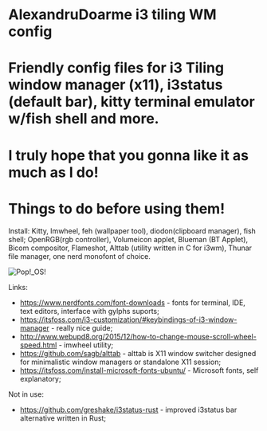 # AlexandruDoarme i3 tiling WM config
# Friendly config files for i3 Tiling window manager (x11), i3status (default bar), kitty terminal emulator w/fish shell and more.
# I truly hope that you gonna like it as much as I do!

# Things to do before using them!
Install: Kitty, Imwheel, feh (wallpaper tool), diodon(clipboard manager), fish shell;
OpenRGB(rgb controller), Volumeicon applet, Blueman (BT Applet), Bicom compositor, Flameshot, Alttab (utility written in C for i3wm),
Thunar file manager, one nerd monofont of choice.

![Pop!_OS!](https://github.com/alexandrubaciu9/myi3WM-config-kitty-i3status-fish/assets/54137976/2b6221d8-8010-41ab-bc51-98f41e66a507)

Links: 

- https://www.nerdfonts.com/font-downloads  - fonts for terminal, IDE, text editors, interface with gylphs suports;
- https://itsfoss.com/i3-customization/#keybindings-of-i3-window-manager - really nice guide;
- http://www.webupd8.org/2015/12/how-to-change-mouse-scroll-wheel-speed.html - imwheel utility;
- https://github.com/sagb/alttab - alttab is X11 window switcher designed for minimalistic window managers or standalone X11 session;
- https://itsfoss.com/install-microsoft-fonts-ubuntu/ - Microsoft fonts, self explanatory;

Not in use: 
- https://github.com/greshake/i3status-rust - improved i3status bar alternative written in Rust;
